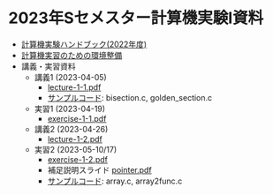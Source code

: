 # 2023年Sセメスター計算機実験I資料

* [計算機実験ハンドブック(2022年度)](https://github.com/utphys-comp/handbook/releases/download/handbook-2022/handbook.pdf)
* [計算機実習のための環境整備](https://utphys-comp.github.io)
* 講義・実習資料
  * 講義1 (2023-04-05)
    * [lecture-1-1.pdf](lecture/lecture-1-1.pdf)
    * [サンプルコード](sample): bisection.c, golden_section.c
  * 実習1 (2023-04-19)
    * [exercise-1-1.pdf](exercise/exercise-1-1.pdf)
  * 講義2 (2023-04-26)
    * [lecture-1-2.pdf](lecture/lecture-1-2.pdf)
  * 実習2 (2023-05-10/17)
    * [exercise-1-2.pdf](exercise/exercise-1-2.pdf)
    * 補足説明スライド [pointer.pdf](exercise/pointer.pdf)
    * [サンプルコード](sample): array.c, array2func.c
